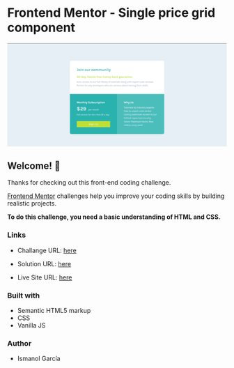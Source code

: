 # Frontend Mentor - Single price grid component

![Design preview for the Single price grid coding challenge](./design/desktop-design.png)

## Welcome! 👋

Thanks for checking out this front-end coding challenge.

[Frontend Mentor](https://www.frontendmentor.io) challenges help you improve your coding skills by building realistic projects. 

**To do this challenge, you need a basic understanding of HTML and CSS.**

### Links
- Challange URL: [here](https://www.frontendmentor.io/challenges/single-price-grid-component-5ce41129d0ff452fec5abbbc)
- Solution URL: [here](https://github.com/ismanolgarcia/web-projects-to-practice/tree/main/1.4-single-price-grid)

- Live Site URL: [here](https://web-projects-to-practice.vercel.app/1.4-single-price-grid/index.html)

### Built with
- Semantic HTML5 markup
- CSS
- Vanilla JS


### Author
- Ismanol García
